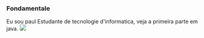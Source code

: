 ### Fondamentale
Eu sou paul
Estudante de tecnologie d'informatica, veja a primeira parte em java.
![](fondamental/gitHub.jpg)

